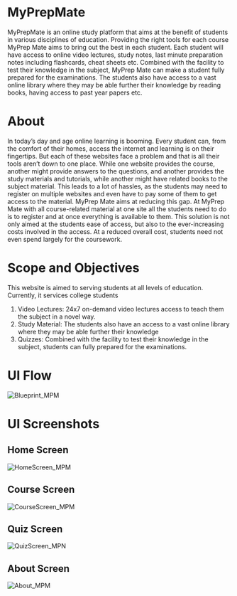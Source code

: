 # MyPrepMate
MyPrepMate is an online study platform that aims at the benefit of students in various disciplines of education. Providing the right tools for each course MyPrep Mate aims to bring out the best in each student. Each student will have access to online video lectures, study notes, last minute preparation notes including flashcards, cheat sheets etc. Combined with the facility to test their knowledge in the subject, MyPrep Mate can make a student fully prepared for the examinations. The students also have access to a vast online library where they may be able further their knowledge by reading books, having access to past year papers etc.

# About
In today’s day and age online learning is booming. Every student can, from the comfort of their homes, access the internet and learning is on their fingertips. But each of these websites face a problem and that is all their tools aren’t down to one place. While one website provides the course, another might provide answers to the questions, and another provides the study materials and tutorials, while another might have related books to the subject material. This leads to a lot of hassles, as the students may need to register on multiple websites and even have to pay some of them to get access to the material.
MyPrep Mate aims at reducing this gap. At MyPrep Mate with all course-related material at one site all the students need to do is to register and at once everything is available to them. This solution is not only aimed at the students ease of access, but also to the ever-increasing costs involved in the access. At a reduced overall cost, students need not even spend largely for the coursework.

# Scope and Objectives
This website is aimed to serving students at all levels of education. Currently, it services college students

1. Video Lectures: 24x7 on-demand video lectures access to teach them the subject in a novel way.
2. Study Material: The students also have an access to a vast online library where they may be able further their knowledge
3. Quizzes: Combined with the facility to test their knowledge in the subject, students can fully prepared for the examinations.

# UI Flow
![Blueprint_MPM](https://user-images.githubusercontent.com/78685308/134762600-8e6984c3-50d6-4e96-9c69-aefb211cfde8.png)

# UI Screenshots
## Home Screen
![HomeScreen_MPM](https://user-images.githubusercontent.com/78685308/134762616-0613322a-0c84-4942-b478-1f139b3268d6.png)

## Course Screen
![CourseScreen_MPM](https://user-images.githubusercontent.com/78685308/134762675-4dda10fe-8108-4351-85bf-c7fed9729bf1.png)

## Quiz Screen
![QuizScreen_MPN](https://user-images.githubusercontent.com/78685308/134762646-da9d4c8c-a968-439c-87d7-78650ce01699.png)

## About Screen
![About_MPM](https://user-images.githubusercontent.com/78685308/134762662-2d37ab8c-2a9e-447b-9435-a5d25994ed9c.png)
